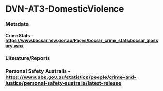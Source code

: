 # DVN-AT3-DomesticViolence

### Metadata

#### Crime Stats - https://www.bocsar.nsw.gov.au/Pages/bocsar_crime_stats/bocsar_glossary.aspx


### Literature/Reports

### Personal Safety Australia - https://www.abs.gov.au/statistics/people/crime-and-justice/personal-safety-australia/latest-release
